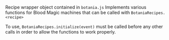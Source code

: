 Recipe wrapper object contained in `botania.js`
Implements various functions for Blood Magic machines that can be called with 
`BotaniaRecipes.<recipe>`

To use, `BotaniaRecipes.initialize(event)` must be called before any other calls in order to allow the functions to work properly.